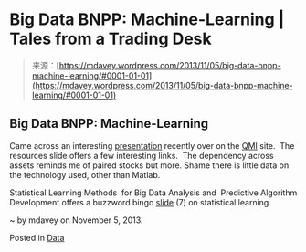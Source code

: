<!--yml
category: 未分类
date: 2024-05-18 05:59:01
-->

# Big Data BNPP: Machine-Learning | Tales from a Trading Desk

> 来源：[https://mdavey.wordpress.com/2013/11/05/big-data-bnpp-machine-learning/#0001-01-01](https://mdavey.wordpress.com/2013/11/05/big-data-bnpp-machine-learning/#0001-01-01)

## Big Data BNPP: Machine-Learning

Came across an interesting [presentation](http://www.qminitiative.org/UserFiles/files/S_Cl%C3%A9men%C3%A7on_ML.pdf) recently over on the [QMI](http://www.qminitiative.org/) site.  The resources slide offers a few interesting links.  The dependency across assets reminds me of paired stocks but more. Shame there is little data on the technology used, other than Matlab.

Statistical Learning Methods  for Big Data Analysis and  Predictive Algorithm Development offers a buzzword bingo [slide](http://sea.ucar.edu/sites/default/files/StatLearnBigData20130401.pdf) (7) on statistical learning.

~ by mdavey on November 5, 2013.

Posted in [Data](https://mdavey.wordpress.com/category/data/)